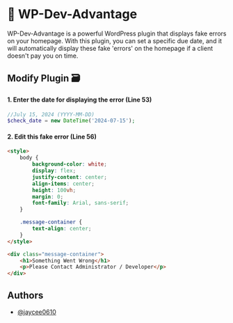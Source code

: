 
# 🦾 WP-Dev-Advantage

WP-Dev-Advantage is a powerful WordPress plugin that displays fake errors on your homepage. With this plugin, you can set a specific due date, and it will automatically display these fake 'errors' on the homepage if a client doesn't pay you on time.



## Modify Plugin 🗃️

#### 1. Enter the date for displaying the error (Line 53)
```php
//July 15, 2024 (YYYY-MM-DD)
$check_date = new DateTime('2024-07-15');
```

#### 2. Edit this fake error (Line 56)
```html
<style>
    body {
        background-color: white;
        display: flex;
        justify-content: center;
        align-items: center;
        height: 100vh;
        margin: 0;
        font-family: Arial, sans-serif;
    }

    .message-container {
        text-align: center;
    }
</style>

<div class="message-container">
    <h1>Something Went Wrong</h1>
    <p>Please Contact Administrator / Developer</p>
</div>
```


## Authors

- [@jaycee0610](https://www.github.com/jaycee0610)


